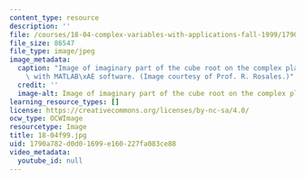 ```yaml
---
content_type: resource
description: ''
file: /courses/18-04-complex-variables-with-applications-fall-1999/1790a782d0d01699e160227fa083ce88_18-04f99.jpg
file_size: 86547
file_type: image/jpeg
image_metadata:
  caption: "Image of imaginary part of the cube root on the complex plane. Image created\
    \ with MATLAB\xAE software. (Image courtesy of Prof. R. Rosales.)"
  credit: ''
  image-alt: Image of imaginary part of the cube root on the complex plane.
learning_resource_types: []
license: https://creativecommons.org/licenses/by-nc-sa/4.0/
ocw_type: OCWImage
resourcetype: Image
title: 18-04f99.jpg
uid: 1790a782-d0d0-1699-e160-227fa083ce88
video_metadata:
  youtube_id: null
---
```

